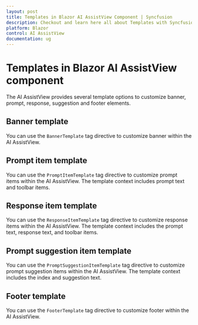 ```yaml
---
layout: post
title: Templates in Blazor AI AssistView Component | Syncfusion
description: Checkout and learn here all about Templates with Syncfusion Blazor AI AssistView component in Blazor Server App and Blazor WebAssembly App.
platform: Blazor
control: AI AssistView
documentation: ug
---
```


# Templates in Blazor AI AssistView component

The AI AssistView provides several template options to customize banner, prompt, response, suggestion and footer elements.

## Banner template

You can use the `BannerTemplate` tag directive to customize banner within the AI AssistView.

## Prompt item template

You can use the `PromptItemTemplate` tag directive to customize prompt items within the AI AssistView. The template context includes prompt text and toolbar items.

## Response item template

You can use the `ResponseItemTemplate` tag directive to customize response items within the AI AssistView. The template context includes the prompt text, response text, and toolbar items.

## Prompt suggestion item template

You can use the `PromptSuggestionItemTemplate` tag directive to customize prompt suggestion items within the AI AssistView. The template context includes the index and suggestion text.

## Footer template

You can use the `FooterTemplate` tag directive to customize footer within the AI AssistView.
